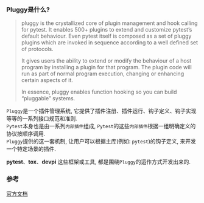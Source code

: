 
### Pluggy是什么?

> pluggy is the crystallized core of plugin management and hook calling for pytest. It enables 500+ plugins to extend and customize pytest’s default behaviour. Even pytest itself is composed as a set of pluggy plugins which are invoked in sequence according to a well defined set of protocols.
> 
> It gives users the ability to extend or modify the behaviour of a host program by installing a plugin for that program. The plugin code will run as part of normal program execution, changing or enhancing certain aspects of it.
> 
> In essence, pluggy enables function hooking so you can build “pluggable” systems.

`Pluggy`是一个插件管理系统, 它提供了插件注册、插件运行、钩子定义、钩子实现等等的一系列接口规范和准则.    
`Pytest`本身也是由一系列`内部插件`组成, `Pytest`的这些`内部插件`根据一组明确定义的协议按顺序调用.  
`Pluggy`提供的这一套机制, 让用户可以根据主库(例如: `pytest`)的钩子定义, 来开发一个特定场景的插件.  

**pytest**、**tox**、**devpi** 这些框架或工具, 都是围绕`Pluggy`的运作方式开发出来的.  

### 参考
[官方文档](https://pluggy.readthedocs.io/en/latest/)